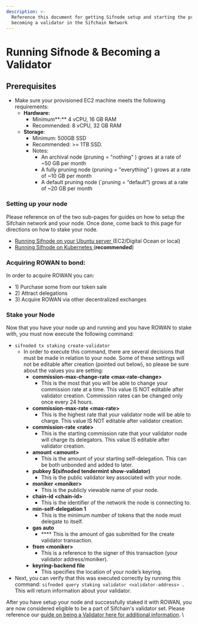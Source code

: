 ```yaml
---
description: >-
  Reference this document for getting Sifnode setup and starting the process to
  becoming a validator in the Sifchain Network
---
```


# Running Sifnode & Becoming a Validator

## Prerequisites <a href="#9cbf" id="9cbf"></a>

* Make sure your provisioned EC2 machine meets the following requirements:
  * **Hardware:**
    * Minimum**:** 4 vCPU, 16 GB RAM
    * Recommended: 8 vCPU, 32 GB RAM
  * **Storage**:
    * Minimum: 500GB SSD
    * Recommended: >= 1TB SSD.
    * Notes:
      * An archival node (pruning = "nothing" ) grows at a rate of \~50 GB per month
      * A fully pruning node (pruning = "everything" ) grows at a rate of \~10 GB per month
      * A default pruning node (\`pruning = “default”) grows at a rate of \~20 GB per month

### Setting up your node

Please reference on of the two sub-pages for guides on how to setup the Sifchain network and your node. Once done, come back to this page for directions on how to stake your node.

* [Running Sifnode on your Ubuntu server ](https://docs.sifchain.finance/resources/tutorials/running-sifchain-validator-on-kubernetes/running-sifnode-on-your-ubuntu-server)(EC2/Digital Ocean or local)
* [Running Sifnode on Kubernetes ](https://docs.sifchain.finance/resources/tutorials/running-sifchain-validator-on-kubernetes/running-sifnode-on-kubernetes)(**recommended**)

### Acquiring ROWAN to bond:

In order to acquire ROWAN you can:&#x20;

* 1\) Purchase some from our token sale&#x20;
* 2\) Attract delegations&#x20;
* 3\) Acquire ROWAN via other decentralized exchanges

### Stake your Node

Now that you have your node up and running and you have ROWAN to stake with, you must now execute the following command:

* `sifnoded tx staking create-validator`&#x20;
  * In order to execute this command, there are several decisions that must be made in relation to your node. Some of these settings will not be editable after creation (pointed out below), so please be sure about the values you are setting:
    * **commission-max-change-rate \<max-rate-change>**
      * This is the most that you will be able to change your commission rate at a time. This value IS NOT editable after validator creation. Commission rates can be changed only once every 24 hours.
    * **commission-max-rate \<max-rate>**
      * This is the highest rate that your validator node will be able to charge. This value IS NOT editable after validator creation.
    * **commission-rate \<rate>**
      * This is the starting commission rate that your validator node will charge its delegators. This value IS editable after validator creation.
    * **amount \<amount>**&#x20;
      * This is the amount of your starting self-delegation. This can be both unbonded and added to later.
    * **pubkey $(sifnoded tendermint show-validator)**&#x20;
      * This is the public validator key associated with your node.
    * **moniker \<moniker>**
      * This is the publicly viewable name of your node.
    * **chain-id \<chain-id>**
      * &#x20;This is the identifier of the network the node is connecting to.
    * **min-self-delegation 1**&#x20;
      * This is the minimum number of tokens that the node must delegate to itself.
    * **gas auto**&#x20;
      * &#x20;**** This is the amount of gas submitted for the create validator transaction.
    * **from \<moniker>**&#x20;
      * This is a reference to the signer of this transaction (your validator address/moniker).
    * **keyring-backend file**
      * This specifies the location of your node’s keyring.
* Next, you can verify that this was executed correctly by running this command: `sifnoded query staking validator <validator-address> .` This will return information about your validator.

After you have setup your node and successfully staked it with ROWAN, you are now considered eligible to be a part of Sifchain's validator set. Please reference our [guide on being a Validator here for additional information](https://docs.sifchain.finance/roles/validators). \
